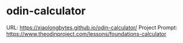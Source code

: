 # odin-calculator

URL: https://xiaolongbytes.github.io/odin-calculator/
Project Prompt: https://www.theodinproject.com/lessons/foundations-calculator